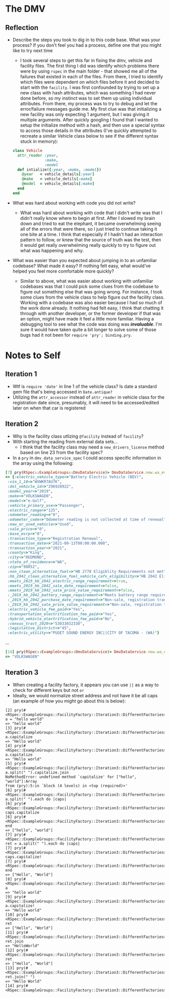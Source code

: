 # The DMV

## Reflection

- Describe the steps you took to dig in to this code base. What was your process? If you don’t feel you had a process, define one that you might like to try next time

  - I took several steps to get this far in fixing the dmv, vehicle and facility files. The first thing I did was identify which problems there were by using `rspec` in the main folder - that showed me all of the failures that existed in each of the files. From there, I tried to identify which files were dependent on which files before it and decided to start with the `facility`. I was  first confounded by trying to set up a new class with hash attributes, which was something I had never done before, so my instinct was to set them up using individual attributes. From there, my process was to try to debug and let the error/failure messages guide me. My first clue was that initializing a new facility was only expecting 1 argument, but I was giving it multiple arguments. After quickly googling I found that I wanted to setup the initialize method with a hash, and then use a special syntax to access those details in the attributes (I've quickly attempted to recreate a similar Vehicle class below to see if the different syntax stuck in memory):

  ```ruby
  class Vehicle
    attr_reader :year,
                :make,
                :model
    def intialize({:year, :make, :model})
      @year   = vehicle_details[:year]
      @make   = vehicle_detils[:make]
      @model  = vehicle_details[:make]
    end
  end
  ```

- What was hard about working with code you did not write?

  - What was hard about working with code that I didn't write was that I didn't really know where to begin at first. After I slowed my brain down and tried to eat the elephant, it became overwhelming seeing all of the errors that were there, so I just tried to continue taking it one bite at a time. I think that especially if I hadn't had an interaction pattern to follow, or knew that the source of truth was the test, then it would get really overwhelming really quickly to try to figure out what was happening and why.

- What was easier than you expected about jumping in to an unfamiliar codebase? What made it easy? If nothing felt easy, what would’ve helped you feel more comfortable more quickly?

  - Similar to above, what was easier about working with unfamiliar codebases was that I could pick some clues from the codebase to figure out something else that was going wrong. For instance, I took some clues from the vehicle class to help figure out the facility class. Working with a codebase was also easier because I had so much of the work done already. It nothing had felt easy, I think that chatting it through with another developer, or the former developer if that was an option, might have made it feel a little more familiar. Having a debugging tool to see what the code was doing was ***invaluable***. I'm sure it would have taken quite a bit longer to solve some of those bugs had it not been for `require 'pry'; binding.pry`.

# Notes to Self

## Iteration 1

- Wtf is `require 'date'` in line 1 of the vehicle class? Is date a standard gem file that's being accessed in `Date.antique?`
- Utilizing the `attr_accessor` instead of `attr_reader` in vehicle class for the registration date since, presumably, it will need to be accessed/edited later on when that car is registered

## Iteration 2

- Why is the facility class utlizing `@facility` instead of `facility`?
- With starting the reading from external data sets...
  - I think that the facility class may need a `new_drivers_license` method based on line 23 from the facility spec?
- In a `pry` in `dmv_data_service_spec` I could access specific information in the array using the following:

```ruby
[7] pry(RSpec::ExampleGroups::DmvDataService)> DmvDataService.new.wa_ev_registrations[5]
=> {:electric_vehicle_type=>"Battery Electric Vehicle (BEV)",
 :vin_1_10=>"WVWKR7AU7K",
 :dol_vehicle_id=>"296928922",
 :model_year=>"2019",
 :make=>"VOLKSWAGEN",
 :model=>"e-Golf",
 :vehicle_primary_use=>"Passenger",
 :electric_range=>"125",
 :odometer_reading=>"0",
 :odometer_code=>"Odometer reading is not collected at time of renewal",
 :new_or_used_vehicle=>"Used",
 :sale_price=>"0",
 :base_msrp=>"0",
 :transaction_type=>"Registration Renewal",
 :transaction_date=>"2021-09-13T00:00:00.000",
 :transaction_year=>"2021",
 :county=>"King",
 :city=>"REDMOND",
 :state_of_residence=>"WA",
 :zip=>"98052",
 :non_clean_alternative_fuel=>"HB 2778 Eligiblity Requirements not met",
 :hb_2042_clean_alternative_fuel_vehicle_cafv_eligibility=>"HB 2042 Eligibility Requirements not met",
 :meets_2019_hb_2042_electric_range_requirement=>true,
 :meets_2019_hb_2042_sale_date_requirement=>false,
 :meets_2019_hb_2042_sale_price_value_requirement=>false,
 :_2019_hb_2042_battery_range_requirement=>"Meets battery range requirement",
 :_2019_hb_2042_purchase_date_requirement=>"Non-sale, registration transaction",
 :_2019_hb_2042_sale_price_value_requirement=>"Non-sale, registration transaction",
 :electric_vehicle_fee_paid=>"Yes",
 :transportation_electrification_fee_paid=>"Yes",
 :hybrid_vehicle_electrification_fee_paid=>"No",
 :census_tract_2020=>"53033032330",
 :legislative_district=>"45",
 :electric_utility=>"PUGET SOUND ENERGY INC||CITY OF TACOMA - (WA)"}
 ```
 ...
 ```ruby
[14] pry(RSpec::ExampleGroups::DmvDataService)> DmvDataService.new.wa_ev_registrations[5][:make]
=> "VOLKSWAGEN"
```

## Iteration 3

- When creating a facility factory, it appears you can use `||` as a way to check for different keys but not `or`
- Ideally, we would normalize street address and not have it be all caps (an example of how you might go about this is below):

```
[2] pry(#<RSpec::ExampleGroups::FacilityFactory::Iteration3::DifferentFactories>)> a = "hello world"
=> "hello world"
[3] pry(#<RSpec::ExampleGroups::FacilityFactory::Iteration3::DifferentFactories>)> a.capitalize
=> "Hello world"
[4] pry(#<RSpec::ExampleGroups::FacilityFactory::Iteration3::DifferentFactories>)> a.capitalize
=> "Hello world"
[5] pry(#<RSpec::ExampleGroups::FacilityFactory::Iteration3::DifferentFactories>)> a.split(" ").capitalize.join
NoMethodError: undefined method `capitalize' for ["hello", "world"]:Array
from (pry):5:in `block (4 levels) in <top (required)>'
[6] pry(#<RSpec::ExampleGroups::FacilityFactory::Iteration3::DifferentFactories>)> a.split(" ").each do |caps|
[6] pry(#<RSpec::ExampleGroups::FacilityFactory::Iteration3::DifferentFactories>)*   caps.capitalize
[6] pry(#<RSpec::ExampleGroups::FacilityFactory::Iteration3::DifferentFactories>)* end  
=> ["hello", "world"]
[7] pry(#<RSpec::ExampleGroups::FacilityFactory::Iteration3::DifferentFactories>)> ret = a.split(" ").each do |caps|
[7] pry(#<RSpec::ExampleGroups::FacilityFactory::Iteration3::DifferentFactories>)*   caps.capitalize!  
[7] pry(#<RSpec::ExampleGroups::FacilityFactory::Iteration3::DifferentFactories>)* end  
=> ["Hello", "World"]
[8] pry(#<RSpec::ExampleGroups::FacilityFactory::Iteration3::DifferentFactories>)> a
=> "hello world"
[9] pry(#<RSpec::ExampleGroups::FacilityFactory::Iteration3::DifferentFactories>)> a.capitalize!
=> "Hello world"
[10] pry(#<RSpec::ExampleGroups::FacilityFactory::Iteration3::DifferentFactories>)> ret
=> ["Hello", "World"]
[11] pry(#<RSpec::ExampleGroups::FacilityFactory::Iteration3::DifferentFactories>)> ret.join
=> "HelloWorld"
[12] pry(#<RSpec::ExampleGroups::FacilityFactory::Iteration3::DifferentFactories>)> ret
=> ["Hello", "World"]
[13] pry(#<RSpec::ExampleGroups::FacilityFactory::Iteration3::DifferentFactories>)> ret.join(" ")
=> "Hello World"
[14] pry(#<RSpec::ExampleGroups::FacilityFactory::Iteration3::DifferentFactories>)> 
```